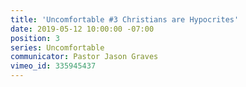 ```yaml
---
title: 'Uncomfortable #3 Christians are Hypocrites'
date: 2019-05-12 10:00:00 -07:00
position: 3
series: Uncomfortable
communicator: Pastor Jason Graves
vimeo_id: 335945437
---
```


